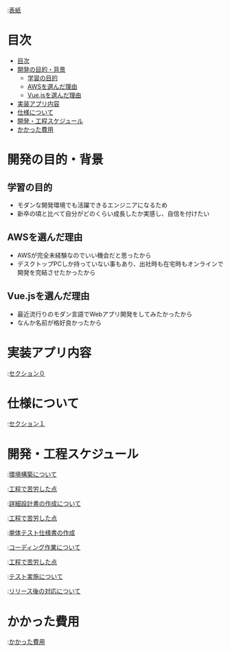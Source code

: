 :[表紙](cover.md)

# 目次

- [目次](#目次)
- [開発の目的・背景](#開発の目的背景)
  - [学習の目的](#学習の目的)
  - [AWSを選んだ理由](#awsを選んだ理由)
  - [Vue.jsを選んだ理由](#vuejsを選んだ理由)
- [実装アプリ内容](#実装アプリ内容)
- [仕様について](#仕様について)
- [開発・工程スケジュール](#開発工程スケジュール)
- [かかった費用](#かかった費用)

<div class="page"/>

# 開発の目的・背景

## 学習の目的

* モダンな開発環境でも活躍できるエンジニアになるため
* 新卒の頃と比べて自分がどのくらい成長したか実感し、自信を付けたい

## AWSを選んだ理由

* AWSが完全未経験なのでいい機会だと思ったから
* デスクトップPCしか持っていない事もあり、出社時も在宅時もオンラインで開発を完結させたかったから

## Vue.jsを選んだ理由

* 最近流行りのモダン言語でWebアプリ開発をしてみたかったから
* なんか名前が格好良かったから
<div class="page"/>

# 実装アプリ内容

:[セクション０](section0.md)
<div class="page"/>

# 仕様について

:[セクション１](section1.md)
<div class="page"/>

# 開発・工程スケジュール

:[環境構築について](section2-1.md)
<div class="page"/>

:[工程で苦労した点](section2-2.md)
<div class="page"/>

:[詳細設計書の作成について](section2-3.md)
<div class="page"/>

:[工程で苦労した点](section2-4.md)
<div class="page"/>

:[単体テスト仕様書の作成](section2-5.md)
<div class="page"/>

:[コーディング作業について](section2-6.md)
<div class="page"/>

:[工程で苦労した点](section2-7.md)
<div class="page"/>


:[テスト実施について](section2-8.md)
<div class="page"/>

:[リリース後の対応について](section2-9.md)
<div class="page"/>

# かかった費用

:[かかった費用](section3-1.md)
<div class="page"/>
